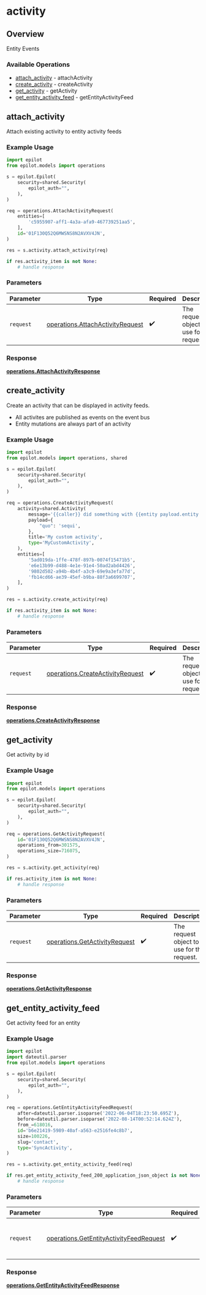 # activity

## Overview

Entity Events

### Available Operations

* [attach_activity](#attach_activity) - attachActivity
* [create_activity](#create_activity) - createActivity
* [get_activity](#get_activity) - getActivity
* [get_entity_activity_feed](#get_entity_activity_feed) - getEntityActivityFeed

## attach_activity

Attach existing activity to entity activity feeds

### Example Usage

```python
import epilot
from epilot.models import operations

s = epilot.Epilot(
    security=shared.Security(
        epilot_auth="",
    ),
)

req = operations.AttachActivityRequest(
    entities=[
        'c5955907-aff1-4a3a-afa9-467739251aa5',
    ],
    id='01F130Q52Q6MWSNS8N2AVXV4JN',
)

res = s.activity.attach_activity(req)

if res.activity_item is not None:
    # handle response
```

### Parameters

| Parameter                                                                            | Type                                                                                 | Required                                                                             | Description                                                                          |
| ------------------------------------------------------------------------------------ | ------------------------------------------------------------------------------------ | ------------------------------------------------------------------------------------ | ------------------------------------------------------------------------------------ |
| `request`                                                                            | [operations.AttachActivityRequest](../../models/operations/attachactivityrequest.md) | :heavy_check_mark:                                                                   | The request object to use for the request.                                           |


### Response

**[operations.AttachActivityResponse](../../models/operations/attachactivityresponse.md)**


## create_activity

Create an activity that can be displayed in activity feeds.

- All activites are published as events on the event bus
- Entity mutations are always part of an activity


### Example Usage

```python
import epilot
from epilot.models import operations, shared

s = epilot.Epilot(
    security=shared.Security(
        epilot_auth="",
    ),
)

req = operations.CreateActivityRequest(
    activity=shared.Activity(
        message='{{caller}} did something with {{entity payload.entity.id}}.',
        payload={
            "quo": 'sequi',
        },
        title='My custom activity',
        type='MyCustomActivity',
    ),
    entities=[
        '5ad019da-1ffe-478f-897b-0074f15471b5',
        'e6e13b99-d488-4e1e-91e4-50ad2abd4426',
        '9802d502-a94b-4b4f-a3c9-69e9a3efa77d',
        'fb14cd66-ae39-45ef-b9ba-88f3a6699707',
    ],
)

res = s.activity.create_activity(req)

if res.activity_item is not None:
    # handle response
```

### Parameters

| Parameter                                                                            | Type                                                                                 | Required                                                                             | Description                                                                          |
| ------------------------------------------------------------------------------------ | ------------------------------------------------------------------------------------ | ------------------------------------------------------------------------------------ | ------------------------------------------------------------------------------------ |
| `request`                                                                            | [operations.CreateActivityRequest](../../models/operations/createactivityrequest.md) | :heavy_check_mark:                                                                   | The request object to use for the request.                                           |


### Response

**[operations.CreateActivityResponse](../../models/operations/createactivityresponse.md)**


## get_activity

Get activity by id

### Example Usage

```python
import epilot
from epilot.models import operations

s = epilot.Epilot(
    security=shared.Security(
        epilot_auth="",
    ),
)

req = operations.GetActivityRequest(
    id='01F130Q52Q6MWSNS8N2AVXV4JN',
    operations_from=301575,
    operations_size=716075,
)

res = s.activity.get_activity(req)

if res.activity_item is not None:
    # handle response
```

### Parameters

| Parameter                                                                      | Type                                                                           | Required                                                                       | Description                                                                    |
| ------------------------------------------------------------------------------ | ------------------------------------------------------------------------------ | ------------------------------------------------------------------------------ | ------------------------------------------------------------------------------ |
| `request`                                                                      | [operations.GetActivityRequest](../../models/operations/getactivityrequest.md) | :heavy_check_mark:                                                             | The request object to use for the request.                                     |


### Response

**[operations.GetActivityResponse](../../models/operations/getactivityresponse.md)**


## get_entity_activity_feed

Get activity feed for an entity


### Example Usage

```python
import epilot
import dateutil.parser
from epilot.models import operations

s = epilot.Epilot(
    security=shared.Security(
        epilot_auth="",
    ),
)

req = operations.GetEntityActivityFeedRequest(
    after=dateutil.parser.isoparse('2022-06-04T18:23:50.695Z'),
    before=dateutil.parser.isoparse('2022-08-14T00:52:14.624Z'),
    from_=618016,
    id='b6e21419-5989-40af-a563-e2516fe4c8b7',
    size=100226,
    slug='contact',
    type='SyncActivity',
)

res = s.activity.get_entity_activity_feed(req)

if res.get_entity_activity_feed_200_application_json_object is not None:
    # handle response
```

### Parameters

| Parameter                                                                                          | Type                                                                                               | Required                                                                                           | Description                                                                                        |
| -------------------------------------------------------------------------------------------------- | -------------------------------------------------------------------------------------------------- | -------------------------------------------------------------------------------------------------- | -------------------------------------------------------------------------------------------------- |
| `request`                                                                                          | [operations.GetEntityActivityFeedRequest](../../models/operations/getentityactivityfeedrequest.md) | :heavy_check_mark:                                                                                 | The request object to use for the request.                                                         |


### Response

**[operations.GetEntityActivityFeedResponse](../../models/operations/getentityactivityfeedresponse.md)**

